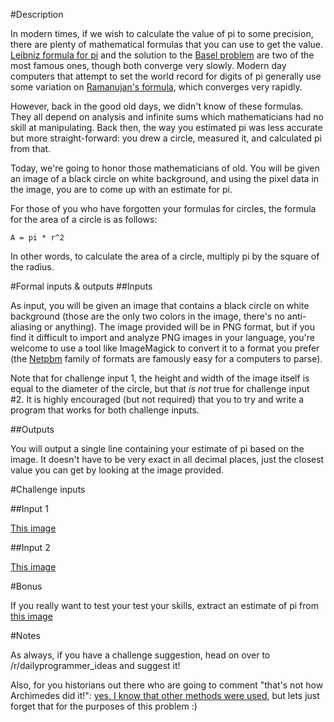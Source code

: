 #Description

In modern times, if we wish to calculate the value of pi to some precision, there are plenty of mathematical formulas that you can use to get the value. [Leibniz formula for pi](https://en.wikipedia.org/wiki/Leibniz_formula_for_%CF%80) and the solution to the [Basel problem](https://en.wikipedia.org/wiki/Basel_problem) are two of the most famous ones, though both converge very slowly. Modern day computers that attempt to set the world record for digits of pi generally use some variation on [Ramanujan's formula](https://en.wikipedia.org/wiki/Approximations_of_%CF%80#20th_century), which converges very rapidly. 

However, back in the good old days, we didn't know of these formulas. They all depend on analysis and infinite sums which mathematicians had no skill at manipulating. Back then, the way you estimated pi was less accurate but more straight-forward: you drew a circle, measured it, and calculated pi from that. 

Today, we're going to honor those mathematicians of old. You will be given an image of a black circle on white background, and using the pixel data in the image, you are to come up with an estimate for pi.

For those of you who have forgotten your formulas for circles, the formula for the area of a circle is as follows: 

    A = pi * r^2

In other words, to calculate the area of a circle, multiply pi by the square of the radius.

#Formal inputs &amp; outputs
##Inputs

As input, you will be given an image that contains a black circle on white background (those are the only two colors in the image, there's no anti-aliasing or anything). The image provided will be in PNG format, but if you find it difficult to import and analyze PNG images in your language, you're welcome to use a tool like ImageMagick to convert it to a format you prefer (the [Netpbm](https://en.wikipedia.org/wiki/Netpbm) family of formats are famously easy for a computers to parse). 

Note that for challenge input 1, the height and width of the image itself is equal to the diameter of the circle, but that *is not* true for challenge input #2. It is highly encouraged (but not required) that you to try and write a program that works for both challenge inputs. 

##Outputs

You will output a single line containing your estimate of pi based on the image. It doesn't have to be very exact in all decimal places, just the closest value you can get by looking at the image provided.

#Challenge inputs

##Input 1

[This image](http://i.imgur.com/5GScbUe.png)

##Input 2

[This image](http://i.imgur.com/dRko2KH.png)

#Bonus

If you really want to test your test your skills, extract an estimate of pi from [this image](http://i.imgur.com/Cp0hxTh.png)

#Notes

As always, if you have a challenge suggestion, head on over to /r/dailyprogrammer_ideas and suggest it! 

Also, for you historians out there who are going to comment "that's not how Archimedes did it!": [yes, I know that other methods were used](https://en.wikipedia.org/wiki/Pi#Polygon_approximation_era), but lets just forget that for the purposes of this problem :)

